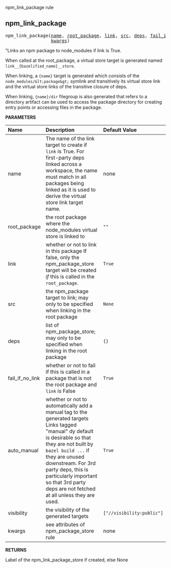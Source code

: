<!-- Generated with Stardoc: http://skydoc.bazel.build -->

npm_link_package rule

<a id="npm_link_package"></a>

## npm_link_package

<pre>
npm_link_package(<a href="#npm_link_package-name">name</a>, <a href="#npm_link_package-root_package">root_package</a>, <a href="#npm_link_package-link">link</a>, <a href="#npm_link_package-src">src</a>, <a href="#npm_link_package-deps">deps</a>, <a href="#npm_link_package-fail_if_no_link">fail_if_no_link</a>, <a href="#npm_link_package-auto_manual">auto_manual</a>, <a href="#npm_link_package-visibility">visibility</a>,
                 <a href="#npm_link_package-kwargs">kwargs</a>)
</pre>

"Links an npm package to node_modules if link is True.

When called at the root_package, a virtual store target is generated named `link__{bazelified_name}__store`.

When linking, a `{name}` target is generated which consists of the `node_modules/&lt;package&gt;` symlink and transitively
its virtual store link and the virtual store links of the transitive closure of deps.

When linking, `{name}/dir` filegroup is also generated that refers to a directory artifact can be used to access
the package directory for creating entry points or accessing files in the package.


**PARAMETERS**


| Name  | Description | Default Value |
| :------------- | :------------- | :------------- |
| <a id="npm_link_package-name"></a>name |  The name of the link target to create if <code>link</code> is True. For first-party deps linked across a workspace, the name must match in all packages being linked as it is used to derive the virtual store link target name.   |  none |
| <a id="npm_link_package-root_package"></a>root_package |  the root package where the node_modules virtual store is linked to   |  <code>""</code> |
| <a id="npm_link_package-link"></a>link |  whether or not to link in this package If false, only the npm_package_store target will be created _if_ this is called in the <code>root_package</code>.   |  <code>True</code> |
| <a id="npm_link_package-src"></a>src |  the npm_package target to link; may only to be specified when linking in the root package   |  <code>None</code> |
| <a id="npm_link_package-deps"></a>deps |  list of npm_package_store; may only to be specified when linking in the root package   |  <code>{}</code> |
| <a id="npm_link_package-fail_if_no_link"></a>fail_if_no_link |  whether or not to fail if this is called in a package that is not the root package and <code>link</code> is False   |  <code>True</code> |
| <a id="npm_link_package-auto_manual"></a>auto_manual |  whether or not to automatically add a manual tag to the generated targets Links tagged "manual" dy default is desirable so that they are not built by <code>bazel build ...</code> if they are unused downstream. For 3rd party deps, this is particularly important so that 3rd party deps are not fetched at all unless they are used.   |  <code>True</code> |
| <a id="npm_link_package-visibility"></a>visibility |  the visibility of the generated targets   |  <code>["//visibility:public"]</code> |
| <a id="npm_link_package-kwargs"></a>kwargs |  see attributes of npm_package_store rule   |  none |

**RETURNS**

Label of the npm_link_package_store if created, else None


